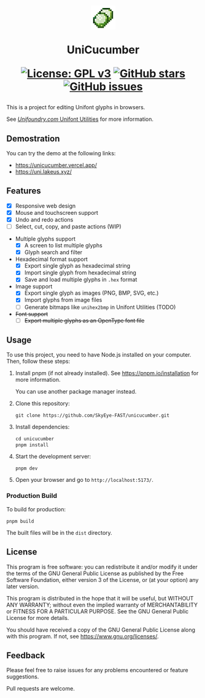 <center><h1>
<img src="https://raw.githubusercontent.com/SkyEye-FAST/unicucumber/master/public/icon.png">

UniCucumber

[![License: GPL v3](https://img.shields.io/badge/License-GPL%20v3-blue.svg)](https://www.gnu.org/licenses/gpl-3.0)
[![GitHub stars](https://img.shields.io/github/stars/SkyEye-FAST/unicucumber)](https://github.com/SkyEye-FAST/unicucumber/stargazers)
[![GitHub issues](https://img.shields.io/github/issues/SkyEye-FAST/unicucumber)](https://github.com/SkyEye-FAST/unicucumber/issues)
</h1></center>

This is a project for editing Unifont glyphs in browsers.

See [*Unifoundry.com* Unifont Utilities](https://unifoundry.com/unifont/unifont-utilities.html) for more information.

## Demostration

You can try the demo at the following links:

- <https://unicucumber.vercel.app/>
- <https://uni.lakeus.xyz/>

## Features

- [x] Responsive web design
- [x] Mouse and touchscreen support
- [x] Undo and redo actions
- [ ] Select, cut, copy, and paste actions (WIP)
- Multiple glyphs support
  - [x] A screen to list multiple glyphs
  - [x] Glyph search and filter
- Hexadecimal format support
  - [x] Export single glyph as hexadecimal string
  - [x] Import single glyph from hexadecimal string
  - [x] Save and load multiple glyphs in `.hex` format
- Image support
  - [x] Export single glyph as images (PNG, BMP, SVG, etc.)
  - [x] Import glyphs from image files
  - [ ] Generate bitmaps like `unihex2bmp` in Unifont Utilities (TODO)
- ~~Font support~~
  - [ ] ~~Export multiple glyphs as an OpenType font file~~

## Usage

To use this project, you need to have Node.js installed on your computer. Then, follow these steps:

1. Install pnpm (if not already installed). See <https://pnpm.io/installation> for more information.

    You can use another package manager instead.

2. Clone this repository:

    ```shell
    git clone https://github.com/SkyEye-FAST/unicucumber.git
    ```

3. Install dependencies:

    ```shell
    cd unicucumber
    pnpm install
    ```

4. Start the development server:

    ```shell
    pnpm dev
    ```

5. Open your browser and go to `http://localhost:5173/`.

### Production Build

To build for production:

```shell
pnpm build
```

The built files will be in the `dist` directory.

## License

This program is free software: you can redistribute it and/or modify it under the terms of the GNU General Public License as published by the Free Software Foundation, either version 3 of the License, or (at your option) any later version.

This program is distributed in the hope that it will be useful, but WITHOUT ANY WARRANTY; without even the implied warranty of MERCHANTABILITY or FITNESS FOR A PARTICULAR PURPOSE. See the GNU General Public License for more details.

You should have received a copy of the GNU General Public License along with this program. If not, see <https://www.gnu.org/licenses/>.

## Feedback

Please feel free to raise issues for any problems encountered or feature suggestions.

Pull requests are welcome.
